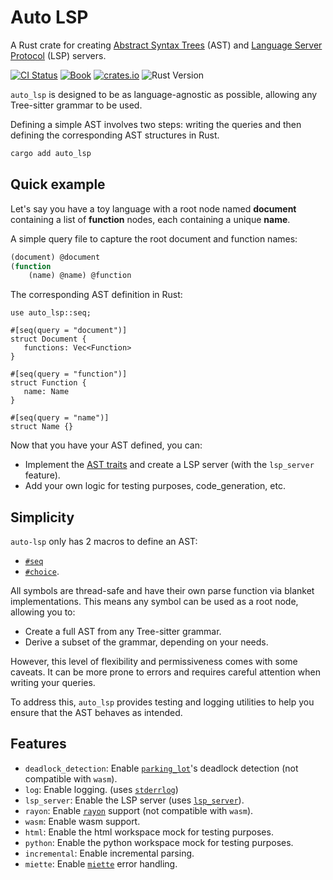 # Auto LSP

A Rust crate for creating [Abstract Syntax Trees](https://en.wikipedia.org/wiki/Abstract_syntax_tree) (AST)
and [Language Server Protocol](https://microsoft.github.io/language-server-protocol/) (LSP) servers.

[![CI Status](https://github.com/adclz/auto-lsp/actions/workflows/ci.yml/badge.svg)](https://github.com/adclz/auto-lsp/actions/workflows/ci.yml)
[![Book](https://img.shields.io/badge/📚-book-blue)](https://adclz.github.io/auto-lsp/)
[![crates.io](https://img.shields.io/crates/v/auto-lsp)](https://crates.io/crates/auto-lsp)
![Rust Version](https://img.shields.io/badge/rustc-1.83.0%2B-orange)

`auto_lsp` is designed to be as language-agnostic as possible, allowing any Tree-sitter grammar to be used.

Defining a simple AST involves two steps: writing the queries and then defining the corresponding AST structures in Rust.

```sh
cargo add auto_lsp
```

## Quick example

Let's say you have a toy language with a root node named **document** containing a list of **function** nodes,
each containing a unique **name**.

A simple query file to capture the root document and function names:


```lisp
(document) @document
(function
    (name) @name) @function
```

The corresponding AST definition in Rust:

```rust, ignore
use auto_lsp::seq;

#[seq(query = "document")]
struct Document {
   functions: Vec<Function>
}

#[seq(query = "function")]
struct Function {
   name: Name
}

#[seq(query = "name")]
struct Name {}
```

Now that you have your AST defined, you can:
 - Implement the [AST traits](/creating-an-ast/seq.html#seq-attributes) and create a LSP server (with the `lsp_server` feature).
 - Add your own logic for testing purposes, code_generation, etc.

## Simplicity

`auto-lsp` only has 2 macros to define an AST:
 - [`#seq`](/ast-and-queries/seq.html)
 - [`#choice`](/ast-and-queries/choice.html).

All symbols are thread-safe and have their own parse function via blanket implementations. This means any symbol can be used as a root node, allowing you to:

 - Create a full AST from any Tree-sitter grammar.
 - Derive a subset of the grammar, depending on your needs.

However, this level of flexibility and permissiveness comes with some caveats.
It can be more prone to errors and requires careful attention when writing your queries.

To address this, `auto_lsp`  provides testing and logging utilities to help you ensure that the AST behaves as intended.

## Features

- `deadlock_detection`: Enable [`parking_lot`](https://crates.io/crates/parking_lot)'s deadlock detection (not compatible with `wasm`).
- `log`: Enable logging. (uses [`stderrlog`](https://crates.io/crates/stderrlog))
- `lsp_server`: Enable the LSP server (uses [`lsp_server`](https://crates.io/crates/lsp_server)).
- `rayon`: Enable [`rayon`](https://crates.io/crates/rayon) support (not compatible with `wasm`).
- `wasm`: Enable wasm support.
- `html`: Enable the html workspace mock for testing purposes.
- `python`: Enable the python workspace mock for testing purposes.
- `incremental`: Enable incremental parsing.
- `miette`: Enable [`miette`](https://crates.io/crates/miette) error handling.
